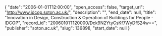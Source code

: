 {
  "date": "2006-01-01T12:00:00", 
  "open_access": false, 
  "target_url": "http://www.idcop.soton.ac.uk/", 
  "description": "", 
  "end_date": null, 
  "title": "Innovation in Design, Construction & Operation of Buildings for People - IDCOP", 
  "record_id": "20060101T120000/Dck9N2YtyCsKf7WyDfS24w==", 
  "publisher": "soton.ac.uk", 
  "slug": 136898, 
  "start_date": null
}

